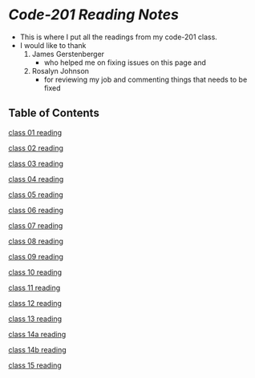 
# _Code-201 Reading Notes_

- This is where I put all the readings from my code-201 class.
- I would like to thank
    1. James Gerstenberger 
        - who helped me on fixing issues on this page and
    2. Rosalyn Johnson 
        - for reviewing my job and commenting things that needs to be fixed 

## **Table of Contents**

[class 01 reading](class-01.md)

[class 02 reading](https://wondwosentsige.github.io/code-201-reading-notes/class-02)

[class 03 reading](https://wondwosentsige.github.io/code-201-reading-notes/class-03)

[class 04 reading](https://wondwosentsige.github.io/code-201-reading-notes/class-04)

[class 05 reading](https://wondwosentsige.github.io/code-201-reading-notes/class-05)

[class 06 reading](class-06.md)

[class 07 reading](https://wondwosentsige.github.io/code-201-reading-notes/class-07)

[class 08 reading](https://wondwosentsige.github.io/code-201-reading-notes/class-08)

[class 09 reading](https://wondwosentsige.github.io/code-201-reading-notes/class-09)

[class 10 reading](https://wondwosentsige.github.io/code-201-reading-notes/class-10)

[class 11 reading](https://wondwosentsige.github.io/code-201-reading-notes/class-11)

[class 12 reading](class-12.md)

[class 13 reading](https://wondwosentsige.github.io/code-201-reading-notes/class-13)

[class 14a reading](https://wondwosentsige.github.io/code-201-reading-notes/class-14a)

[class 14b reading](https://wondwosentsige.github.io/code-201-reading-notes/class-14b)

[class 15 reading](https://wondwosentsige.github.io/code-201-reading-notes/class-15)